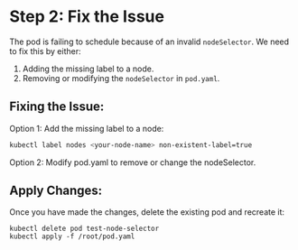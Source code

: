 # Step 2: Fix the Issue

The pod is failing to schedule because of an invalid `nodeSelector`. We need to fix this by either:
1. Adding the missing label to a node.
2. Removing or modifying the `nodeSelector` in `pod.yaml`.

## Fixing the Issue:

Option 1: Add the missing label to a node:

```sh
kubectl label nodes <your-node-name> non-existent-label=true
```

Option 2: Modify pod.yaml to remove or change the nodeSelector.



## Apply Changes:

Once you have made the changes, delete the existing pod and recreate it:

```
kubectl delete pod test-node-selector
kubectl apply -f /root/pod.yaml
```


